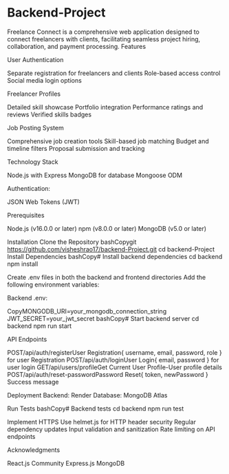 # Backend-Project
Freelance Connect is a comprehensive web application designed to connect freelancers with clients, facilitating seamless project hiring, collaboration, and payment processing.
Features

User Authentication

Separate registration for freelancers and clients
Role-based access control
Social media login options


Freelancer Profiles

Detailed skill showcase
Portfolio integration
Performance ratings and reviews
Verified skills badges


Job Posting System

Comprehensive job creation tools
Skill-based job matching
Budget and timeline filters
Proposal submission and tracking


Technology Stack

Node.js with Express
MongoDB for database
Mongoose ODM


Authentication:

JSON Web Tokens (JWT)


Prerequisites

Node.js (v16.0.0 or later)
npm (v8.0.0 or later)
MongoDB (v5.0 or later)

Installation
Clone the Repository
bashCopygit https://github.com/visheshrao17/backend-Project.git
cd backend-Project
Install Dependencies
bashCopy# Install backend dependencies
cd backend
npm install


Create .env files in both the backend and frontend directories
Add the following environment variables:

Backend .env:


CopyMONGODB_URI=your_mongodb_connection_string
JWT_SECRET=your_jwt_secret
bashCopy# Start backend server
cd backend
npm run start

API Endpoints

POST/api/auth/registerUser Registration{ username, email, password, role }  for user Registration 
POST/api/auth/loginUser Login{ email, password }   for user login 
GET/api/users/profileGet Current User Profile-User profile details
POST/api/auth/reset-passwordPassword Reset{ token, newPassword }  Success message




Deployment
Backend: Render
Database: MongoDB Atlas



Run Tests
bashCopy# Backend tests
cd backend
npm run test



Implement HTTPS
Use helmet.js for HTTP header security
Regular dependency updates
Input validation and sanitization
Rate limiting on API endpoints

Acknowledgments

React.js Community
Express.js
MongoDB